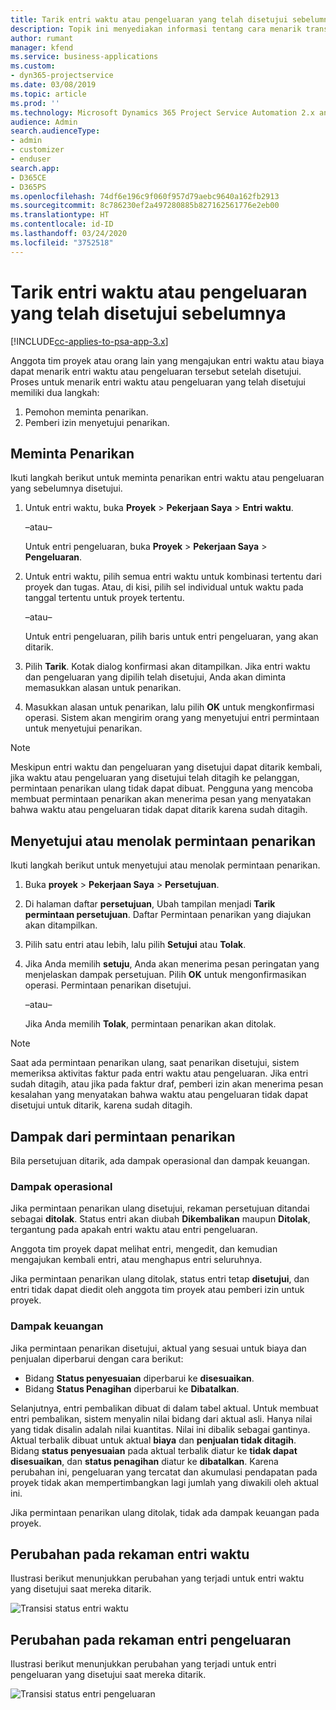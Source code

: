 ```yaml
---
title: Tarik entri waktu atau pengeluaran yang telah disetujui sebelumnya
description: Topik ini menyediakan informasi tentang cara menarik transaksi waktu atau pengeluaran yang telah disetujui sebelumnya.
author: rumant
manager: kfend
ms.service: business-applications
ms.custom:
- dyn365-projectservice
ms.date: 03/08/2019
ms.topic: article
ms.prod: ''
ms.technology: Microsoft Dynamics 365 Project Service Automation 2.x and 3.x
audience: Admin
search.audienceType:
- admin
- customizer
- enduser
search.app:
- D365CE
- D365PS
ms.openlocfilehash: 74df6e196c9f060f957d79aebc9640a162fb2913
ms.sourcegitcommit: 8c786230ef2a497280885b827162561776e2eb00
ms.translationtype: HT
ms.contentlocale: id-ID
ms.lasthandoff: 03/24/2020
ms.locfileid: "3752518"
---
```

# <a name="recall-approved-time-or-expense-entries"></a>Tarik entri waktu atau pengeluaran yang telah disetujui sebelumnya

[!INCLUDE[cc-applies-to-psa-app-3.x](../includes/cc-applies-to-psa-app-3x.md)]

Anggota tim proyek atau orang lain yang mengajukan entri waktu atau biaya dapat menarik entri waktu atau pengeluaran tersebut setelah disetujui. Proses untuk menarik entri waktu atau pengeluaran yang telah disetujui memiliki dua langkah:

1. Pemohon meminta penarikan.
2. Pemberi izin menyetujui penarikan.

## <a name="request-a-recall"></a>Meminta Penarikan

Ikuti langkah berikut untuk meminta penarikan entri waktu atau pengeluaran yang sebelumnya disetujui.

1. Untuk entri waktu, buka **Proyek** \> **Pekerjaan Saya** \> **Entri waktu**.

    –atau–

    Untuk entri pengeluaran, buka **Proyek** \> **Pekerjaan Saya** \> **Pengeluaran**.

2. Untuk entri waktu, pilih semua entri waktu untuk kombinasi tertentu dari proyek dan tugas. Atau, di kisi, pilih sel individual untuk waktu pada tanggal tertentu untuk proyek tertentu.

    –atau–

    Untuk entri pengeluaran, pilih baris untuk entri pengeluaran, yang akan ditarik.

3. Pilih **Tarik**. Kotak dialog konfirmasi akan ditampilkan. Jika entri waktu dan pengeluaran yang dipilih telah disetujui, Anda akan diminta memasukkan alasan untuk penarikan.
4. Masukkan alasan untuk penarikan, lalu pilih **OK** untuk mengkonfirmasi operasi. Sistem akan mengirim orang yang menyetujui entri permintaan untuk menyetujui penarikan.

> [!NOTE]
> Meskipun entri waktu dan pengeluaran yang disetujui dapat ditarik kembali, jika waktu atau pengeluaran yang disetujui telah ditagih ke pelanggan, permintaan penarikan ulang tidak dapat dibuat. Pengguna yang mencoba membuat permintaan penarikan akan menerima pesan yang menyatakan bahwa waktu atau pengeluaran tidak dapat ditarik karena sudah ditagih.

## <a name="approve-or-reject-a-recall-request"></a>Menyetujui atau menolak permintaan penarikan

Ikuti langkah berikut untuk menyetujui atau menolak permintaan penarikan.

1. Buka **proyek** \> **Pekerjaan Saya** \> **Persetujuan**.
2. Di halaman daftar **persetujuan**, Ubah tampilan menjadi **Tarik permintaan persetujuan**. Daftar Permintaan penarikan yang diajukan akan ditampilkan.
3. Pilih satu entri atau lebih, lalu pilih **Setujui** atau **Tolak**.
4. Jika Anda memilih **setuju**, Anda akan menerima pesan peringatan yang menjelaskan dampak persetujuan. Pilih **OK** untuk mengonfirmasikan operasi. Permintaan penarikan disetujui.

    –atau–

    Jika Anda memilih **Tolak**, permintaan penarikan akan ditolak.

> [!NOTE]
> Saat ada permintaan penarikan ulang, saat penarikan disetujui, sistem memeriksa aktivitas faktur pada entri waktu atau pengeluaran. Jika entri sudah ditagih, atau jika pada faktur draf, pemberi izin akan menerima pesan kesalahan yang menyatakan bahwa waktu atau pengeluaran tidak dapat disetujui untuk ditarik, karena sudah ditagih.

## <a name="impact-of-a-recall-request"></a>Dampak dari permintaan penarikan

Bila persetujuan ditarik, ada dampak operasional dan dampak keuangan.

### <a name="operational-impact"></a>Dampak operasional

Jika permintaan penarikan ulang disetujui, rekaman persetujuan ditandai sebagai **ditolak**. Status entri akan diubah **Dikembalikan** maupun **Ditolak**, tergantung pada apakah entri waktu atau entri pengeluaran.

Anggota tim proyek dapat melihat entri, mengedit, dan kemudian mengajukan kembali entri, atau menghapus entri seluruhnya.

Jika permintaan penarikan ulang ditolak, status entri tetap **disetujui**, dan entri tidak dapat diedit oleh anggota tim proyek atau pemberi izin untuk proyek.

### <a name="financial-impact"></a>Dampak keuangan

Jika permintaan penarikan disetujui, aktual yang sesuai untuk biaya dan penjualan diperbarui dengan cara berikut:

- Bidang **Status penyesuaian** diperbarui ke **disesuaikan**.
- Bidang **Status Penagihan** diperbarui ke **Dibatalkan**.

Selanjutnya, entri pembalikan dibuat di dalam tabel aktual. Untuk membuat entri pembalikan, sistem menyalin nilai bidang dari aktual asli. Hanya nilai yang tidak disalin adalah nilai kuantitas. Nilai ini dibalik sebagai gantinya. Aktual terbalik dibuat untuk aktual **biaya** dan **penjualan tidak ditagih**. Bidang **status penyesuaian** pada aktual terbalik diatur ke **tidak dapat disesuaikan**, dan **status penagihan** diatur ke **dibatalkan**. Karena perubahan ini, pengeluaran yang tercatat dan akumulasi pendapatan pada proyek tidak akan mempertimbangkan lagi jumlah yang diwakili oleh aktual ini.

Jika permintaan penarikan ulang ditolak, tidak ada dampak keuangan pada proyek.

## <a name="changes-to-time-entry-records"></a>Perubahan pada rekaman entri waktu

Ilustrasi berikut menunjukkan perubahan yang terjadi untuk entri waktu yang disetujui saat mereka ditarik.

![Transisi status entri waktu](media/TimeEntryStateTransitions.png)

## <a name="changes-to-expense-entry-records"></a>Perubahan pada rekaman entri pengeluaran

Ilustrasi berikut menunjukkan perubahan yang terjadi untuk entri pengeluaran yang disetujui saat mereka ditarik.

![Transisi status entri pengeluaran](media/ExpenseEntryStateTransitions.png)
